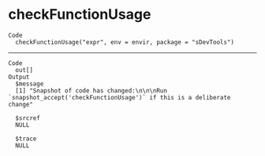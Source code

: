 # checkFunctionUsage

    Code
      checkFunctionUsage("expr", env = envir, package = "sDevTools")

---

    Code
      out[]
    Output
      $message
      [1] "Snapshot of code has changed:\n\n\nRun `snapshot_accept('checkFunctionUsage')` if this is a deliberate change"
      
      $srcref
      NULL
      
      $trace
      NULL
      

